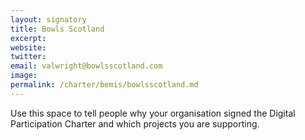 ```yaml
---
layout: signatory
title: Bowls Scotland
excerpt: 
website:
twitter: 
email: valwright@bowlsscotland.com
image: 
permalink: /charter/bemis/bowlsscotland.md
---
```


Use this space to tell people why your organisation signed the Digital Participation Charter and which projects you are supporting.
